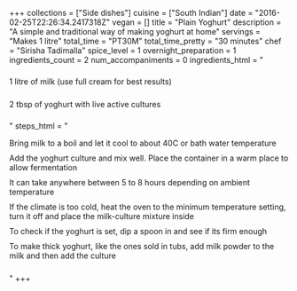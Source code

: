 +++
collections = ["Side dishes"]
cuisine = ["South Indian"]
date = "2016-02-25T22:26:34.2417318Z"
vegan = []
title = "Plain Yoghurt"
description = "A simple and traditional way of making yoghurt at home"
servings = "Makes 1 litre"
total_time = "PT30M"
total_time_pretty = "30 minutes"
chef = "Sirisha Tadimalla"
spice_level = 1
overnight_preparation = 1
ingredients_count = 2
num_accompaniments = 0
ingredients_html = "<ul style='padding-left: 0; list-style: none;'><li itemprop='recipeIngredient' style='margin: 8px 0px;padding: 8px 0px;'>1 litre of milk (use full cream for best results)</li><li itemprop='recipeIngredient' style='margin: 8px 0px;padding: 8px 0px;'>2 tbsp of yoghurt with live active cultures</li></ul>"
steps_html = "<ol style='list-style: none inside; padding-left: 0px;'><li style='padding-bottom: 10px;'><i class='step-track-icon fa fa-square-o'></i><span class='step-text' itemprop='recipeInstructions'>Bring milk to a boil and let it cool to about 40C or bath water temperature</span></li><li style='padding-bottom: 10px;'><i class='step-track-icon fa fa-square-o'></i><span class='step-text' itemprop='recipeInstructions'>Add the yoghurt culture and mix well. Place the container in a warm place to allow fermentation</span></li><li style='padding-bottom: 10px;'><i class='step-track-icon fa fa-square-o'></i><span class='step-text' itemprop='recipeInstructions'>It can take anywhere between 5 to 8 hours depending on ambient temperature</span></li><li style='padding-bottom: 10px;'><i class='step-track-icon fa fa-square-o'></i><span class='step-text' itemprop='recipeInstructions'>If the climate is too cold, heat the oven to the minimum temperature setting, turn it off and place the milk-culture mixture inside</span></li><li style='padding-bottom: 10px;'><i class='step-track-icon fa fa-square-o'></i><span class='step-text' itemprop='recipeInstructions'>To check if the yoghurt is set, dip a spoon in and see if its firm enough</span></li><li style='padding-bottom: 10px;'><i class='step-track-icon fa fa-square-o'></i><span class='step-text' itemprop='recipeInstructions'>To make thick yoghurt, like the ones sold in tubs, add milk powder to the milk and then add the culture</span></li></ol>"
+++
